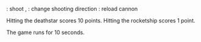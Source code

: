 <space>: shoot
<Left>, <Right>: change shooting direction
<Down>: reload cannon

Hitting the deathstar scores 10 points.
Hitting the rocketship scores 1 point.

The game runs for 10 seconds.

